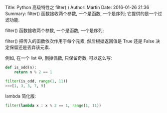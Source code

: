 Title:  Python 高级特性之 filter( )
Author: Martin
Date: 2016-01-26 21:36
Summary: filter() 函数接收两个参数, 一个是函数, 一个是序列;  它提供的是一个过滤功能.

filter() 函数接收两个参数, 一个是函数, 一个是序列;

filter() 把传入的函数依次作用于每个元素, 然后根据返回值是 True 还是 False 决定保留还是丢弃该元素.

例如, 在一个 list 中, 删掉偶数, 只保留奇数, 可以这么写:
```python
def is_odd(n):
	return n % 2 == 1

filter(is_odd, range(1, 11))
>>>[1, 3, 5, 7, 9]
```

lambda 简化版:
```python
filter(lambda x : x % 2 == 1, range(1, 11))
```
